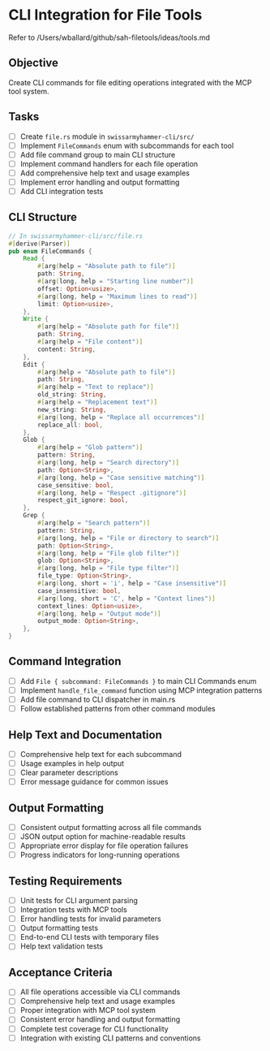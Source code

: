 # CLI Integration for File Tools

Refer to /Users/wballard/github/sah-filetools/ideas/tools.md

## Objective
Create CLI commands for file editing operations integrated with the MCP tool system.

## Tasks
- [ ] Create `file.rs` module in `swissarmyhammer-cli/src/`
- [ ] Implement `FileCommands` enum with subcommands for each tool
- [ ] Add file command group to main CLI structure
- [ ] Implement command handlers for each file operation
- [ ] Add comprehensive help text and usage examples
- [ ] Implement error handling and output formatting
- [ ] Add CLI integration tests

## CLI Structure
```rust
// In swissarmyhammer-cli/src/file.rs
#[derive(Parser)]
pub enum FileCommands {
    Read {
        #[arg(help = "Absolute path to file")]
        path: String,
        #[arg(long, help = "Starting line number")]
        offset: Option<usize>,
        #[arg(long, help = "Maximum lines to read")]
        limit: Option<usize>,
    },
    Write {
        #[arg(help = "Absolute path for file")]
        path: String,
        #[arg(help = "File content")]
        content: String,
    },
    Edit {
        #[arg(help = "Absolute path to file")]
        path: String,
        #[arg(help = "Text to replace")]
        old_string: String,
        #[arg(help = "Replacement text")]
        new_string: String,
        #[arg(long, help = "Replace all occurrences")]
        replace_all: bool,
    },
    Glob {
        #[arg(help = "Glob pattern")]
        pattern: String,
        #[arg(long, help = "Search directory")]
        path: Option<String>,
        #[arg(long, help = "Case sensitive matching")]
        case_sensitive: bool,
        #[arg(long, help = "Respect .gitignore")]
        respect_git_ignore: bool,
    },
    Grep {
        #[arg(help = "Search pattern")]
        pattern: String,
        #[arg(long, help = "File or directory to search")]
        path: Option<String>,
        #[arg(long, help = "File glob filter")]
        glob: Option<String>,
        #[arg(long, help = "File type filter")]
        file_type: Option<String>,
        #[arg(long, short = 'i', help = "Case insensitive")]
        case_insensitive: bool,
        #[arg(long, short = 'C', help = "Context lines")]
        context_lines: Option<usize>,
        #[arg(long, help = "Output mode")]
        output_mode: Option<String>,
    },
}
```

## Command Integration
- [ ] Add `File { subcommand: FileCommands }` to main CLI Commands enum
- [ ] Implement `handle_file_command` function using MCP integration patterns
- [ ] Add file command to CLI dispatcher in main.rs
- [ ] Follow established patterns from other command modules

## Help Text and Documentation
- [ ] Comprehensive help text for each subcommand
- [ ] Usage examples in help output
- [ ] Clear parameter descriptions
- [ ] Error message guidance for common issues

## Output Formatting
- [ ] Consistent output formatting across all file commands
- [ ] JSON output option for machine-readable results
- [ ] Appropriate error display for file operation failures
- [ ] Progress indicators for long-running operations

## Testing Requirements
- [ ] Unit tests for CLI argument parsing
- [ ] Integration tests with MCP tools
- [ ] Error handling tests for invalid parameters
- [ ] Output formatting tests
- [ ] End-to-end CLI tests with temporary files
- [ ] Help text validation tests

## Acceptance Criteria
- [ ] All file operations accessible via CLI commands
- [ ] Comprehensive help text and usage examples
- [ ] Proper integration with MCP tool system
- [ ] Consistent error handling and output formatting
- [ ] Complete test coverage for CLI functionality
- [ ] Integration with existing CLI patterns and conventions